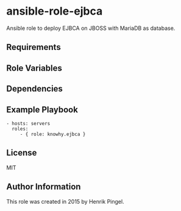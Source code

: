 ansible-role-ejbca
==================

Ansible role to deploy EJBCA on JBOSS with MariaDB as database.

Requirements
------------


Role Variables
--------------


Dependencies
------------


Example Playbook
----------------

    - hosts: servers
      roles:
         - { role: knowhy.ejbca }

License
-------

MIT

Author Information
------------------

This role was created in 2015 by Henrik Pingel.
